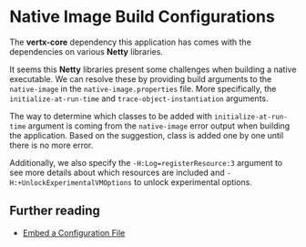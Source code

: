 # Native Image Build Configurations

The **vertx-core** dependency this application has comes with the dependencies on various **Netty** libraries.

It seems this **Netty** libraries present some challenges when building a native executable. We can resolve these by providing build arguments to the `native-image` in the `native-image.properties` file. More specifically, the `initialize-at-run-time` and `trace-object-instantiation` arguments.

The way to determine which classes to be added with `initialize-at-run-time` argument is coming from the `native-image` error output when building the application. Based on the suggestion, class is added one by one until there is no more error.

Additionally, we also specify the `-H:Log=registerResource:3` argument to see more details about which resources are included and `-H:+UnlockExperimentalVMOptions` to unlock experimental options.


## Further reading
- [Embed a Configuration File](https://www.graalvm.org/latest/reference-manual/native-image/overview/BuildConfiguration/#embed-a-configuration-file)


<br>


